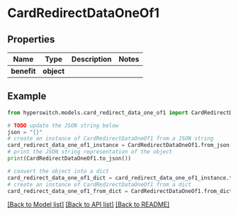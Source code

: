 # CardRedirectDataOneOf1


## Properties

Name | Type | Description | Notes
------------ | ------------- | ------------- | -------------
**benefit** | **object** |  | 

## Example

```python
from hyperswitch.models.card_redirect_data_one_of1 import CardRedirectDataOneOf1

# TODO update the JSON string below
json = "{}"
# create an instance of CardRedirectDataOneOf1 from a JSON string
card_redirect_data_one_of1_instance = CardRedirectDataOneOf1.from_json(json)
# print the JSON string representation of the object
print(CardRedirectDataOneOf1.to_json())

# convert the object into a dict
card_redirect_data_one_of1_dict = card_redirect_data_one_of1_instance.to_dict()
# create an instance of CardRedirectDataOneOf1 from a dict
card_redirect_data_one_of1_from_dict = CardRedirectDataOneOf1.from_dict(card_redirect_data_one_of1_dict)
```
[[Back to Model list]](../README.md#documentation-for-models) [[Back to API list]](../README.md#documentation-for-api-endpoints) [[Back to README]](../README.md)


